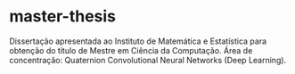 # master-thesis
Dissertação apresentada ao Instituto de Matemática e Estatística para obtenção do título de Mestre em Ciência da Computação. Área de concentração: Quaternion Convolutional Neural Networks (Deep Learning).
